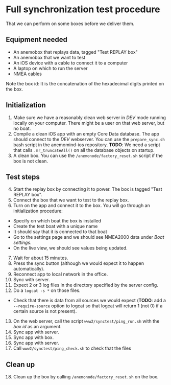 # Full synchronization test procedure
That we can perform on some boxes before we deliver them.

## Equipment needed
  * An anemobox that replays data, tagged "Test REPLAY box"
  * An anemobox that we want to test
  * An iOS device with a cable to connect it to a computer
  * A laptop on which to run the server
  * NMEA cables

Note the box id: It is the concatenation of the hexadecimal digits printed on the box.

## Initialization

1. Make sure we have a reasonably clean web server in *DEV* mode running locally on your computer. There might be a user on that web server, but no boat.
2. Compile a clean iOS app with an empty Core Data database. The app should connect to the *DEV* webserver. You can use the ```prepare_sync.sh``` bash script in the anemomind-ios repository. **TODO**: We need a script that calls ```.mr_truncateAll()``` on all the database objects on startup.
3. A clean box. You can use the ```/anemonode/factory_reset.sh``` script if the box is not clean.

## Test steps

4. Start the replay box by connecting it to power. The box is tagged "Test REPLAY box".
5. Connect the box that we want to test to the replay box.
6. Turn on the app and connect it to the box. You will go through an initialization procedure:
  - Specify on which boat the box is installed
  - Create the test boat with a unique name
  - It should say that it is connected to that boat
  - Go to the settings page and we should see NMEA2000 data under *Boat settings*.
  - On the live view, we should see values being updated.
7. Wait for about 15 minutes.
8. Press the sync button (although we would expect it to happen automatically).
9. Reconnect app to local network in the office.
10. Sync with server.
11. Expect 2 or 3 log files in the directory specified by the server config.
12. Do a ```logcat -s *``` on those files.
  - Check that there is data from all sources we would expect (**TODO**: add a ```--require-source``` option to logcat so that logcat will return 1 (not 0) if a certain source is not present).
13. On the web server, call the script ```www2/synctest/ping_run.sh``` with the *box id* as an argument.
14. Sync app with server.
15. Sync app with box.
16. Sync app with server.
17. Call ```www2/synctest/ping_check.sh``` to check that the files 

## Clean up

18. Clean up the box by calling ```/anemonode/factory_reset.sh``` on the box.
